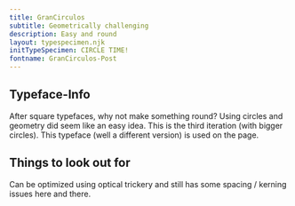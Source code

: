```yaml
---
title: GranCirculos
subtitle: Geometrically challenging
description: Easy and round
layout: typespecimen.njk
initTypeSpecimen: CIRCLE TIME!
fontname: GranCirculos-Post
---
```


## Typeface-Info
After square typefaces, why not make something round? Using circles and geometry did seem like an easy idea. This is the third iteration (with bigger circles). This typeface (well a different version) is used on the page. 

## Things to look out for
Can be optimized using optical trickery and still has some spacing / kerning issues here and there. 